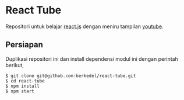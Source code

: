 # React Tube

Repositori untuk belajar [react.js](https://facebook.github.io/react/) dengan meniru tampilan [youtube](https://www.youtube.com/).

## Persiapan

Duplikasi repositori ini dan install dependensi modul ini dengan perintah berikut,

```
$ git clone git@github.com:berkedel/react-tube.git
$ cd react-tube
$ npm install
$ npm start
```
